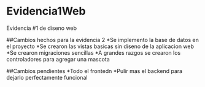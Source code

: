 # Evidencia1Web
Evidencia #1 de diseno web

##Cambios hechos para la evidencia 2
*Se implemento la base de datos en el proyecto
*Se crearon las vistas basicas sin diseno de la aplicacion web
*Se crearon migraciones sencillas
*A grandes razgos se crearon los controladores para agregar una mascota

##Cambios pendientes
*Todo el frontedn
*Pulir mas el backend para dejarlo perfectamente funcional

